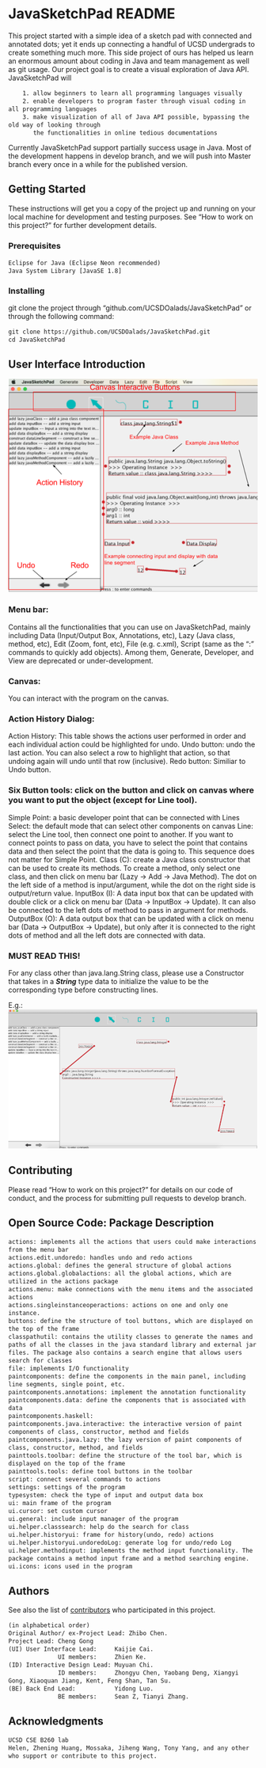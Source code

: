 # JavaSketchPad README
This project started with a simple idea of a sketch pad with connected and annotated dots; yet it ends up connecting a handful of UCSD undergrads to create something much more. This side project of ours has helped us learn an enormous amount about coding in Java and team management as well as git usage.
Our project goal is to create a visual exploration of Java API. JavaSketchPad will
```
    1. allow beginners to learn all programming languages visually
    2. enable developers to program faster through visual coding in all programming languages
    3. make visualization of all of Java API possible, bypassing the old way of looking through
       the functionalities in online tedious documentations
```
Currently JavaSketchPad support partially success usage in Java. Most of the development happens in develop branch, and we will push into Master branch every once in a while for the published version.

## Getting Started

These instructions will get you a copy of the project up and running on your local machine for development and testing purposes. See “How to work on this project?” for further development details. 

### Prerequisites

```
Eclipse for Java (Eclipse Neon recommended)
Java System Library [JavaSE 1.8]
```

### Installing

git clone the project through “github.com/UCSDOalads/JavaSketchPad” or through the following command:

```
git clone https://github.com/UCSDOalads/JavaSketchPad.git
cd JavaSketchPad
```


## User Interface Introduction
![alt text](https://github.com/UCSDOalads/JavaSketchPad/blob/demoImage/demo%201.png)
### Menu bar:
Contains all the functionalities that you can use on JavaSketchPad, mainly including Data (Input/Output Box, Annotations, etc), Lazy (Java class, method, etc), Edit (Zoom, font, etc), File (e.g. c.xml), Script (same as the “:” commands to quickly add objects). Among them, Generate, Developer, and View are deprecated or under-development.

### Canvas:
You can interact with the program on the canvas.

### Action History Dialog:
Action History: This table shows the actions user performed in order and each individual action could be highlighted for undo.
Undo button: undo the last action. You can also select a row to highlight that action, so that undoing again will undo until that row (inclusive).
Redo button: Similiar to Undo button.

### Six Button tools: click on the button and click on canvas where you want to put the object (except for Line tool). 
Simple Point: a basic developer point that can be connected with Lines
Select: the default mode that can select other components on canvas
Line: select the Line tool, then connect one point to another. If you want to connect points to pass on data, you have to select the point that contains data and then select the point that the data is going to. This sequence does not matter for Simple Point.
Class (C): create a Java class constructor that can be used to create its methods. To create a method, only select one class, and then click on menu bar (Lazy -> Add -> Java Method). The dot on the left side of a method is input/argument, while the dot on the right side is output/return value.
InputBox (I): A data input box that can be updated with double click or a click on menu bar (Data -> InputBox -> Update). It can also be connected to the left dots of method to pass in argument for methods.
OutputBox (O): A data output box that can be updated with a click on menu bar (Data -> OutputBox -> Update), but only after it is connected to the right dots of method and all the left dots are connected with data.

### MUST READ THIS!
For any class other than java.lang.String class, please use a Constructor that takes in a ***String*** type data to initialize the value to be the corresponding type before constructing lines.

E.g.:
![alt text](https://github.com/UCSDOalads/JavaSketchPad/blob/demoImage/demo%202.png)


## Contributing

Please read “How to work on this project?” for details on our code of conduct, and the process for submitting pull requests to develop branch.

## Open Source Code: Package Description

```
actions: implements all the actions that users could make interactions from the menu bar
actions.edit.undoredo: handles undo and redo actions
actions.global: defines the general structure of global actions
actions.global.globalactions: all the global actions, which are utilized in the actions package
actions.menu: make connections with the menu items and the associated actions
actions.singleinstanceoperactions: actions on one and only one instance.
buttons: define the structure of tool buttons, which are displayed on the top of the frame
classpathutil: contains the utility classes to generate the names and paths of all the classes in the java standard library and external jar files. The package also contains a search engine that allows users search for classes
file: implements I/O functionality
paintcomponents: define the components in the main panel, including line segments, single point, etc.
paintcomponents.annotations: implement the annotation functionality
paintcomponents.data: define the components that is associated with data
paintcomponents.haskell:
paintcomponents.java.interactive: the interactive version of paint components of class, constructor, method and fields
paintcomponents.java.lazy: the lazy version of paint components of class, constructor, method, and fields
painttools.toolbar: define the structure of the tool bar, which is displayed on the top of the frame
painttools.tools: define tool buttons in the toolbar
script: connect several commands to actions
settings: settings of the program
typesystem: check the type of input and output data box
ui: main frame of the program
ui.cursor: set custom cursor 
ui.general: include input manager of the program
ui.helper.classsearch: help do the search for class
ui.helper.historyui: frame for history(undo, redo) actions
ui.helper.historyui.undoredoLog: generate log for undo/redo Log
ui.helper.methodinput: implements the method input functionality. The package contains a method input frame and a method searching engine. 
ui.icons: icons used in the program
```


## Authors

See also the list of [contributors](https://github.com/UCSDOalads/JavaSketchPad/graphs/contributors) who participated in this project.
```
(in alphabetical order)
Original Author/ ex-Project Lead: Zhibo Chen.
Project Lead: Cheng Gong
(UI) User Interface Lead:     Kaijie Cai.
              UI members:     Zhien Ke.
(ID) Interactive Design Lead: Muyuan Chi.
              ID members:     Zhongyu Chen, Yaobang Deng, Xiangyi Gong, Xiaoquan Jiang, Kent, Feng Shan, Tan Su.
(BE) Back End Lead:           Yidong Luo.
              BE members:     Sean Z, Tianyi Zhang.
```

## Acknowledgments
```
UCSD CSE B260 lab
Helen, Zhening Huang, Mossaka, Jiheng Wang, Tony Yang, and any other who support or contribute to this project.
```
